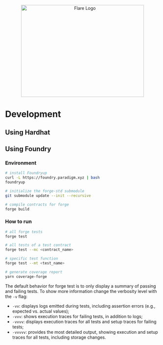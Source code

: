 <p align="center">
  <a href="https://flare.network/" target="blank"><img src="https://content.flare.network/Flare-2.svg" width="400" height="300" alt="Flare Logo" /></a>
</p>

# Development

## Using Hardhat

## Using Foundry

### Environment
```bash
# install Foundryup
curl -L https://foundry.paradigm.xyz | bash
foundryup

# initialize the forge-std submodule
git submodule update --init --recursive

# compile contracts for forge
forge build
```

### How to run
```bash
# all forge tests
forge test

# all tests of a test contract
forge test --mc <contract_name>

# specific test function
forge test --mt <test_name>

# generate coverage report
yarn coverage-forge
```

The default behavior for forge test is to only display a summary of passing and failing tests. To show more information change the verbosity level with the `-v` flag:
- `-vv`: displays logs emitted during tests, including assertion errors (e.g., expected vs. actual values);
- `-vvv`: shows execution traces for failing tests, in addition to logs;
- `-vvvv`: displays execution traces for all tests and setup traces for failing tests;
- `-vvvvv`: provides the most detailed output, showing execution and setup traces for all tests, including storage changes.